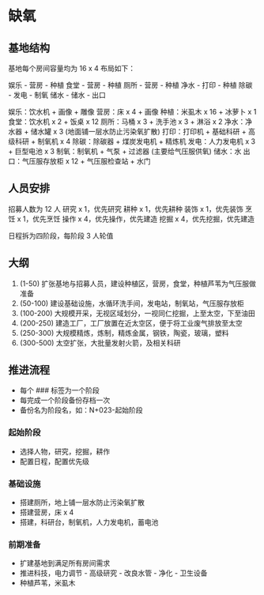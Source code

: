 # 缺氧

## 基地结构

基地每个房间容量均为 16 x 4 布局如下：

娱乐 - 营房 - 种植
食堂 - 营房 - 种植
厕所 - 营房 - 种植
净水 - 打印 - 种植
除碳 - 发电 - 制氧
储水 - 储水 - 出口

娱乐：饮水机 + 画像 + 雕像
营房：床 x 4 + 画像
种植：米虱木 x 16 + 冰萝卜 x 1
食堂：饮水机 x 2 + 饭桌 x 12
厕所：马桶 x 3 + 洗手池 x 3 + 淋浴 x 2
净水：净水器 + 储水罐 x 3 (地面铺一层水防止污染氧扩散)
打印：打印机 + 基础科研 + 高级科研 + 制氧机 x 4
除碳：除碳器 + 煤炭发电机 + 精炼机
发电：人力发电机 x 3 + 巨型电池 x 3
制氧：制氧机 + 气泵 + 过滤器 (主要给气压服供氧)
储水：水
出口：气压服存放柜 x 12 + 气压服检查站 + 水门

## 人员安排

招募人数为 12 人
研究 x 1，优先研究
耕种 x 1，优先耕种
装饰 x 1，优先装饰
烹饪 x 1，优先烹饪
操作 x 4，优先操作，优先建造
挖掘 x 4，优先挖掘，优先建造

日程拆为四阶段，每阶段 3 人轮值

## 大纲

1. (1-50) 扩张基地与招募人员，建设种植区，营房，食堂，种植芦苇为气压服做准备
2. (50-100) 建设基础设施，水循环洗手间，发电站，制氧站，气压服存放柜
3. (100-200) 大规模开采，无视区域划分，一视同仁挖掘，上至太空，下至油田
4. (200-250) 建造工厂，工厂放置在近太空区，便于将工业废气排放至太空
5. (250-300) 大规模精炼，炼制，精炼金属，钢铁，陶瓷，玻璃，塑料
6. (300-500) 太空扩张，大批量发射火箭，及相关科研

## 推进流程

- 每个 ### 标签为一个阶段
- 每完成一个阶段备份存档一次
- 备份名为阶段名，如：N+023-起始阶段

### 起始阶段

- 选择人物，研究，挖掘，耕作
- 配置日程，配置优先级

### 基础设施

- 搭建厕所，地上铺一层水防止污染氧扩散
- 搭建营房，床 x 4
- 搭建，科研台，制氧机，人力发电机，蓄电池

### 前期准备

- 扩建基地到满足所有房间需求
- 推进科技，电力调节 - 高级研究 - 改良水管 - 净化 - 卫生设备
- 种植芦苇，米虱木
